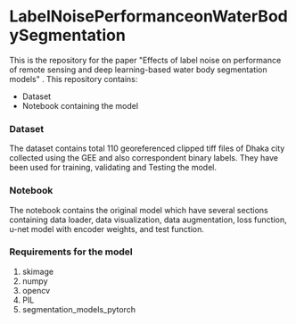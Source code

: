 # LabelNoisePerformanceonWaterBodySegmentation
 This is the repository for the paper "Effects of label noise on performance of remote sensing and deep learning-based water body segmentation models" . 
 This repository contains:
 - Dataset
 - Notebook containing the model
 
### Dataset
The dataset contains total 110 georeferenced clipped tiff files of Dhaka city collected using the GEE  and also correspondent binary labels. They have been used for training, validating and Testing the model. 

### Notebook
The notebook contains the original model which have several sections containing data loader, data visualization, data augmentation, loss function, u-net model with encoder weights, and test function.

### Requirements for the model
 1. skimage
 2. numpy
 3. opencv
 4. PIL
 5. segmentation_models_pytorch

